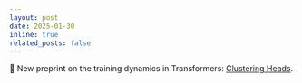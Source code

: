 ```yaml
---
layout: post
date: 2025-01-30
inline: true
related_posts: false
---
```


📑 New preprint on the training dynamics in Transformers: <a href="https://arxiv.org/pdf/2410.24050">Clustering Heads<a/>.
